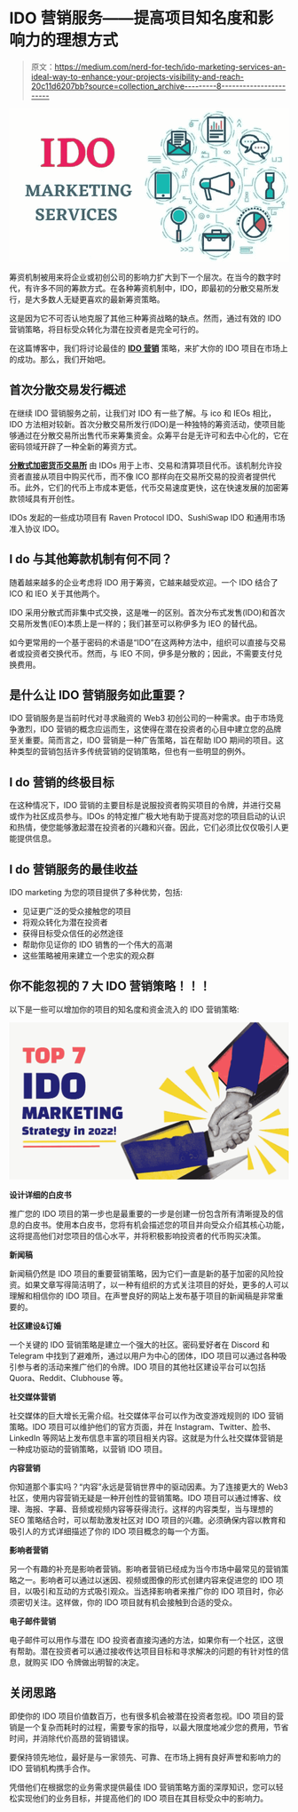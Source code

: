 # IDO 营销服务——提高项目知名度和影响力的理想方式

> 原文：<https://medium.com/nerd-for-tech/ido-marketing-services-an-ideal-way-to-enhance-your-projects-visibility-and-reach-20c11d6207bb?source=collection_archive---------8----------------------->

![](img/dd2526604f48c0c714d9425b90bd0453.png)

筹资机制被用来将企业或初创公司的影响力扩大到下一个层次。在当今的数字时代，有许多不同的筹款方式。在各种筹资机制中，IDO，即最初的分散交易所发行，是大多数人无疑更喜欢的最新筹资策略。

这是因为它不可否认地克服了其他三种筹资战略的缺点。然而，通过有效的 IDO 营销策略，将目标受众转化为潜在投资者是完全可行的。

在这篇博客中，我们将讨论最佳的 [**IDO 营销**](https://bit.ly/3f0VcLk) 策略，来扩大你的 IDO 项目在市场上的成功。那么，我们开始吧。

## **首次分散交易发行概述**

在继续 IDO 营销服务之前，让我们对 IDO 有一些了解。与 ico 和 IEOs 相比，IDO 方法相对较新。首次分散交易所发行(IDO)是一种独特的筹资活动，使项目能够通过在分散交易所出售代币来筹集资金。众筹平台是无许可和去中心化的，它在密码领域开辟了一种全新的筹资方式。

[**分散式加密货币交易所**](https://bit.ly/3Ubbhx9) 由 IDOs 用于上市、交易和清算项目代币。该机制允许投资者直接从项目中购买代币，而不像 ICO 那样向在交易所交易的投资者提供代币。此外，它们的代币上市成本更低，代币交易速度更快，这在快速发展的加密筹款领域具有开创性。

IDOs 发起的一些成功项目有 Raven Protocol IDO、SushiSwap IDO 和通用市场准入协议 IDO。

## **I do 与其他筹款机制有何不同？**

随着越来越多的企业考虑将 IDO 用于筹资，它越来越受欢迎。一个 IDO 结合了 ICO 和 IEO 关于其他两个。

IDO 采用分散式而非集中式交换，这是唯一的区别。首次分布式发售(IDO)和首次交易所发售(IEO)本质上是一样的；我们甚至可以称伊多为 IEO 的替代品。

如今更常用的一个基于密码的术语是“IDO”在这两种方法中，组织可以直接与交易者或投资者交换代币。然而，与 IEO 不同，伊多是分散的；因此，不需要支付兑换费用。

## **是什么让 IDO 营销服务如此重要？**

IDO 营销服务是当前时代对寻求融资的 Web3 初创公司的一种需求。由于市场竞争激烈，IDO 营销的概念应运而生，这使得在潜在投资者的心目中建立您的品牌至关重要。简而言之，IDO 营销是一种广告策略，旨在帮助 IDO 期间的项目。这种类型的营销包括许多传统营销的促销策略，但也有一些明显的例外。

## **I do 营销的终极目标**

在这种情况下，IDO 营销的主要目标是说服投资者购买项目的令牌，并进行交易或作为社区成员参与。IDOs 的特定推广极大地有助于提高对您的项目启动的认识和热情，使您能够激起潜在投资者的兴趣和兴奋。因此，它们必须比仅仅吸引人更能提供信息。

## **I do 营销服务的最佳收益**

IDO marketing 为您的项目提供了多种优势，包括:

*   见证更广泛的受众接触您的项目
*   将观众转化为潜在投资者
*   获得目标受众信任的必然途径
*   帮助你见证你的 IDO 销售的一个伟大的高潮
*   这些策略被用来建立一个忠实的观众群

## **你不能忽视的 7 大 IDO 营销策略！！！**

以下是一些可以增加你的项目的知名度和资金流入的 IDO 营销策略:

![](img/60e074aa8f0232e0dbe5a110dc4ecdd5.png)

**设计详细的白皮书**

推广您的 IDO 项目的第一步也是最重要的一步是创建一份包含所有清晰提及的信息的白皮书。使用本白皮书，您将有机会描述您的项目并向受众介绍其核心功能，这将提高他们对您项目的信心水平，并将积极影响投资者的代币购买决策。

**新闻稿**

新闻稿仍然是 IDO 项目的重要营销策略，因为它们一直是新的基于加密的风险投资。如果文章写得简洁明了，以一种有组织的方式关注项目的好处，更多的人可以理解和相信你的 IDO 项目。在声誉良好的网站上发布基于项目的新闻稿是非常重要的。

**社区建设&订婚**

一个关键的 IDO 营销策略是建立一个强大的社区。密码爱好者在 Discord 和 Telegram 中找到了避难所，通过以用户为中心的团体，IDO 项目可以通过各种吸引参与者的活动来推广他们的令牌。IDO 项目的其他社区建设平台可以包括 Quora、Reddit、Clubhouse 等。

**社交媒体营销**

社交媒体的巨大增长无需介绍。社交媒体平台可以作为改变游戏规则的 IDO 营销策略。IDO 项目可以维护他们的官方页面，并在 Instagram、Twitter、脸书、LinkedIn 等网站上发布信息丰富的项目相关内容。这就是为什么社交媒体营销是一种成功驱动的营销策略，以营销 IDO 项目。

**内容营销**

你知道那个事实吗？“内容”永远是营销世界中的驱动因素。为了连接更大的 Web3 社区，使用内容营销无疑是一种开创性的营销策略。IDO 项目可以通过博客、纹理、海报、字幕、音频或视频内容等获得流行。这样的内容类型，当与理想的 SEO 策略结合时，可以帮助激发社区对 IDO 项目的兴趣。必须确保内容以教育和吸引人的方式详细描述了你的 IDO 项目概念的每一个方面。

**影响者营销**

另一个有趣的补充是影响者营销。影响者营销已经成为当今市场中最常见的营销策略之一。影响者可以通过以迷因、视频或图像的形式创建内容来促进您的 IDO 项目，以吸引和互动的方式吸引观众。当选择影响者来推广你的 IDO 项目时，你必须密切关注。这样做，你的 IDO 项目就有机会接触到合适的受众。

**电子邮件营销**

电子邮件可以用作与潜在 IDO 投资者直接沟通的方法，如果你有一个社区，这很有帮助。潜在投资者可以通过接收传达项目目标和寻求解决的问题的有针对性的信息，就购买 IDO 令牌做出明智的决定。

## **关闭思路**

即使你的 IDO 项目价值数百万，也有很多机会被潜在投资者忽视。IDO 项目的营销是一个复杂而耗时的过程，需要专家的指导，以最大限度地减少您的费用，节省时间，并消除代价高昂的营销错误。

要保持领先地位，最好是与一家领先、可靠、在市场上拥有良好声誉和影响力的 IDO 营销机构携手合作。

凭借他们在根据您的业务需求提供最佳 IDO 营销策略方面的深厚知识，您可以轻松实现他们的业务目标，并提高他们的 IDO 项目在其目标受众中的影响力。